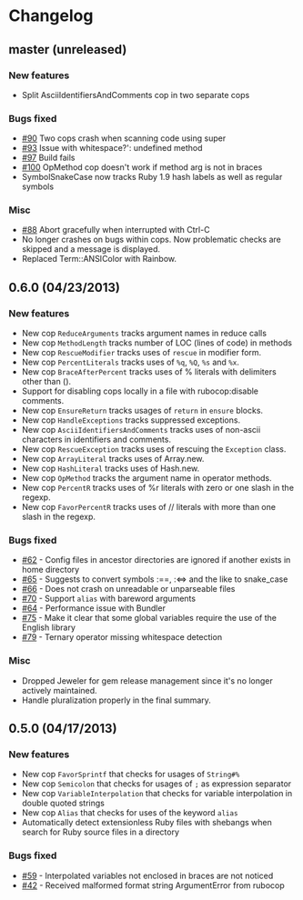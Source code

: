 # Changelog

## master (unreleased)

### New features

* Split AsciiIdentifiersAndComments cop in two separate cops

### Bugs fixed

* [#90](https://github.com/bbatsov/rubocop/issues/90) Two cops crash when scanning code using super
* [#93](https://github.com/bbatsov/rubocop/issues/93) Issue with whitespace?': undefined method
* [#97](https://github.com/bbatsov/rubocop/issues/97) Build fails
* [#100](https://github.com/bbatsov/rubocop/issues/100) OpMethod cop doesn't work if method arg is not in braces
* SymbolSnakeCase now tracks Ruby 1.9 hash labels as well as regular symbols

### Misc

* [#88](https://github.com/bbatsov/rubocop/issues/88) Abort gracefully when interrupted with Ctrl-C
* No longer crashes on bugs within cops. Now problematic checks are skipped and a message is displayed.
* Replaced Term::ANSIColor with Rainbow.

## 0.6.0 (04/23/2013)

### New features

* New cop `ReduceArguments` tracks argument names in reduce calls
* New cop `MethodLength` tracks number of LOC (lines of code) in methods
* New cop `RescueModifier` tracks uses of `rescue` in modifier form.
* New cop `PercentLiterals` tracks uses of `%q`, `%Q`, `%s` and `%x`.
* New cop `BraceAfterPercent` tracks uses of % literals with
  delimiters other than ().
* Support for disabling cops locally in a file with rubocop:disable comments.
* New cop `EnsureReturn` tracks usages of `return` in `ensure` blocks.
* New cop `HandleExceptions` tracks suppressed exceptions.
* New cop `AsciiIdentifiersAndComments` tracks uses of non-ascii
  characters in identifiers and comments.
* New cop `RescueException` tracks uses of rescuing the `Exception` class.
* New cop `ArrayLiteral` tracks uses of Array.new.
* New cop `HashLiteral` tracks uses of Hash.new.
* New cop `OpMethod` tracks the argument name in operator methods.
* New cop `PercentR` tracks uses of %r literals with zero or one slash in the regexp.
* New cop `FavorPercentR` tracks uses of // literals with more than one slash in the regexp.

### Bugs fixed

* [#62](https://github.com/bbatsov/rubocop/issues/62) - Config files in ancestor directories are ignored if another exists in home directory
* [#65](https://github.com/bbatsov/rubocop/issues/65) - Suggests to convert symbols :==, :<=> and the like to snake_case
* [#66](https://github.com/bbatsov/rubocop/issues/66) - Does not crash on unreadable or unparseable files
* [#70](https://github.com/bbatsov/rubocop/issues/70) - Support `alias` with bareword arguments
* [#64](https://github.com/bbatsov/rubocop/issues/64) - Performance issue with Bundler
* [#75](https://github.com/bbatsov/rubocop/issues/75) - Make it clear that some global variables require the use of the English library
* [#79](https://github.com/bbatsov/rubocop/issues/79) - Ternary operator missing whitespace detection

### Misc

* Dropped Jeweler for gem release management since it's no longer
  actively maintained.
* Handle pluralization properly in the final summary.

## 0.5.0 (04/17/2013)

### New features

* New cop `FavorSprintf` that checks for usages of `String#%`
* New cop `Semicolon` that checks for usages of `;` as expression separator
* New cop `VariableInterpolation` that checks for variable interpolation in double quoted strings
* New cop `Alias` that checks for uses of the keyword `alias`
* Automatically detect extensionless Ruby files with shebangs when search for Ruby source files in a directory

### Bugs fixed

* [#59](https://github.com/bbatsov/rubocop/issues/59) - Interpolated variables not enclosed in braces are not noticed
* [#42](https://github.com/bbatsov/rubocop/issues/42) - Received malformed format string ArgumentError from rubocop
